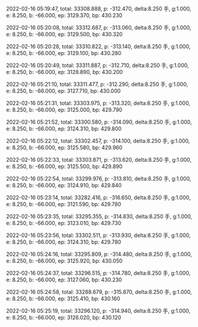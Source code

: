 2022-02-16 05:19:47, total: 33308.888, p: -312.470, delta:8.250 手, g:1.000, e: 8.250, b: -66.000, ep: 3129.370, bp: 430.230

2022-02-16 05:20:08, total: 33312.687, p: -313.060, delta:8.250 手, g:1.000, e: 8.250, b: -66.000, ep: 3129.500, bp: 430.320

2022-02-16 05:20:28, total: 33310.822, p: -313.140, delta:8.250 手, g:1.000, e: 8.250, b: -66.000, ep: 3129.100, bp: 430.280

2022-02-16 05:20:49, total: 33311.887, p: -312.710, delta:8.250 手, g:1.000, e: 8.250, b: -66.000, ep: 3128.890, bp: 430.200

2022-02-16 05:21:10, total: 33311.477, p: -312.290, delta:8.250 手, g:1.000, e: 8.250, b: -66.000, ep: 3127.710, bp: 430.000

2022-02-16 05:21:31, total: 33303.975, p: -313.320, delta:8.250 手, g:1.000, e: 8.250, b: -66.000, ep: 3125.000, bp: 429.790

2022-02-16 05:21:52, total: 33300.580, p: -314.090, delta:8.250 手, g:1.000, e: 8.250, b: -66.000, ep: 3124.310, bp: 429.800

2022-02-16 05:22:12, total: 33302.457, p: -314.100, delta:8.250 手, g:1.000, e: 8.250, b: -66.000, ep: 3125.580, bp: 429.960

2022-02-16 05:22:33, total: 33303.871, p: -313.620, delta:8.250 手, g:1.000, e: 8.250, b: -66.000, ep: 3125.500, bp: 429.890

2022-02-16 05:22:54, total: 33299.976, p: -313.810, delta:8.250 手, g:1.000, e: 8.250, b: -66.000, ep: 3124.910, bp: 429.840

2022-02-16 05:23:14, total: 33282.416, p: -316.650, delta:8.250 手, g:1.000, e: 8.250, b: -66.000, ep: 3121.590, bp: 429.780

2022-02-16 05:23:35, total: 33295.355, p: -314.830, delta:8.250 手, g:1.000, e: 8.250, b: -66.000, ep: 3123.010, bp: 429.730

2022-02-16 05:23:56, total: 33302.511, p: -313.930, delta:8.250 手, g:1.000, e: 8.250, b: -66.000, ep: 3124.310, bp: 429.780

2022-02-16 05:24:16, total: 33295.809, p: -314.480, delta:8.250 手, g:1.000, e: 8.250, b: -66.000, ep: 3125.920, bp: 430.050

2022-02-16 05:24:37, total: 33296.515, p: -314.780, delta:8.250 手, g:1.000, e: 8.250, b: -66.000, ep: 3127.060, bp: 430.230

2022-02-16 05:24:58, total: 33288.679, p: -315.870, delta:8.250 手, g:1.000, e: 8.250, b: -66.000, ep: 3125.410, bp: 430.160

2022-02-16 05:25:19, total: 33296.120, p: -314.940, delta:8.250 手, g:1.000, e: 8.250, b: -66.000, ep: 3126.020, bp: 430.120